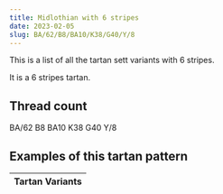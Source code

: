 ```yaml
---
title: Midlothian with 6 stripes
date: 2023-02-05
slug: BA/62/B8/BA10/K38/G40/Y/8
---
```

This is a list of all the tartan sett variants with 6 stripes.

It is a 6 stripes tartan.


## Thread count
BA/62 B8 BA10 K38 G40 Y/8

## Examples of this tartan pattern

| Tartan Variants |
|---------------|
